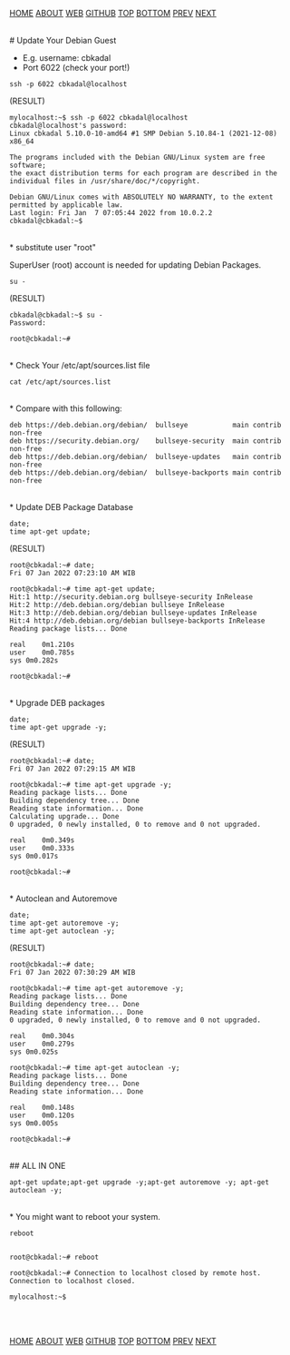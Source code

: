 ---
---

[HOME](index.md)
[ABOUT](README.md)
[WEB](https://osp4diss.vlsm.org/)
[GITHUB](https://github.com/os2xx/osp4diss)
[TOP](#)
[BOTTOM](#endofpage)
[PREV](osp-118.md)
[NEXT](osp-103.md)

<br id="idx01">
# Update Your Debian Guest

* E.g. username: cbkadal
* Port 6022  (check your port!)

```
ssh -p 6022 cbkadal@localhost

```

(RESULT)
```
mylocalhost:~$ ssh -p 6022 cbkadal@localhost 
cbkadal@localhost's password: 
Linux cbkadal 5.10.0-10-amd64 #1 SMP Debian 5.10.84-1 (2021-12-08) x86_64

The programs included with the Debian GNU/Linux system are free software;
the exact distribution terms for each program are described in the
individual files in /usr/share/doc/*/copyright.

Debian GNU/Linux comes with ABSOLUTELY NO WARRANTY, to the extent
permitted by applicable law.
Last login: Fri Jan  7 07:05:44 2022 from 10.0.2.2
cbkadal@cbkadal:~$ 

```

<br id="idx02">
* substitute user "root"

SuperUser (root) account is needed for updating Debian Packages.

```
su -

```

(RESULT)
```
cbkadal@cbkadal:~$ su -
Password: 

root@cbkadal:~#

```

<br id="idx03">
* Check Your /etc/apt/sources.list file

```
cat /etc/apt/sources.list

```

<br id="idx04">
* Compare with this following:

```
deb https://deb.debian.org/debian/  bullseye           main contrib non-free
deb https://security.debian.org/    bullseye-security  main contrib non-free
deb https://deb.debian.org/debian/  bullseye-updates   main contrib non-free
deb https://deb.debian.org/debian/  bullseye-backports main contrib non-free

```

<br id="idx05">
* Update DEB Package Database

```
date;
time apt-get update;

```

(RESULT)
```
root@cbkadal:~# date;
Fri 07 Jan 2022 07:23:10 AM WIB

root@cbkadal:~# time apt-get update;
Hit:1 http://security.debian.org bullseye-security InRelease
Hit:2 http://deb.debian.org/debian bullseye InRelease       
Hit:3 http://deb.debian.org/debian bullseye-updates InRelease
Hit:4 http://deb.debian.org/debian bullseye-backports InRelease
Reading package lists... Done

real	0m1.210s
user	0m0.785s
sys	0m0.282s

root@cbkadal:~# 

```

<br id="idx06">
* Upgrade DEB packages

```
date;
time apt-get upgrade -y;

```

(RESULT)
```
root@cbkadal:~# date;
Fri 07 Jan 2022 07:29:15 AM WIB

root@cbkadal:~# time apt-get upgrade -y;
Reading package lists... Done
Building dependency tree... Done
Reading state information... Done
Calculating upgrade... Done
0 upgraded, 0 newly installed, 0 to remove and 0 not upgraded.

real	0m0.349s
user	0m0.333s
sys	0m0.017s

root@cbkadal:~#

```

<br id="idx07">
* Autoclean and Autoremove

```
date;
time apt-get autoremove -y;
time apt-get autoclean -y;

```

(RESULT)
```
root@cbkadal:~# date;
Fri 07 Jan 2022 07:30:29 AM WIB

root@cbkadal:~# time apt-get autoremove -y;
Reading package lists... Done
Building dependency tree... Done
Reading state information... Done
0 upgraded, 0 newly installed, 0 to remove and 0 not upgraded.

real	0m0.304s
user	0m0.279s
sys	0m0.025s

root@cbkadal:~# time apt-get autoclean -y;
Reading package lists... Done
Building dependency tree... Done
Reading state information... Done

real	0m0.148s
user	0m0.120s
sys	0m0.005s

root@cbkadal:~# 

```

<br id="idx08">
## ALL IN ONE

```
apt-get update;apt-get upgrade -y;apt-get autoremove -y; apt-get autoclean -y;

```

<br id="idx09">
* You might want to reboot your system.

```
reboot

```

```

root@cbkadal:~# reboot

root@cbkadal:~# Connection to localhost closed by remote host.
Connection to localhost closed.

mylocalhost:~$ 

```

<br id="endofpage"><br>

[HOME](index.md)
[ABOUT](README.md)
[WEB](https://osp4diss.vlsm.org/)
[GITHUB](https://github.com/os2xx/osp4diss)
[TOP](#)
[BOTTOM](#endofpage)
[PREV](osp-118.md)
[NEXT](osp-103.md)
<br>

